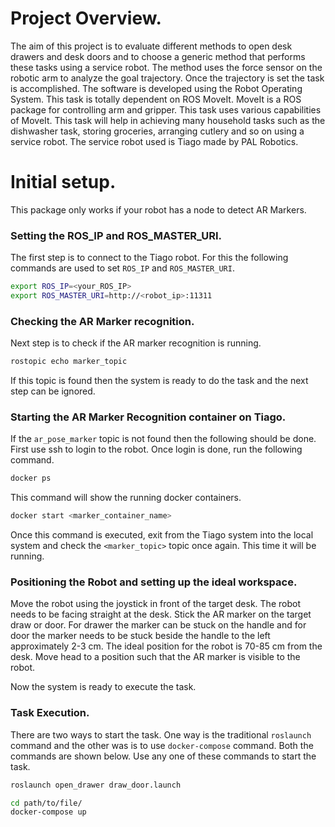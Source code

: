 # Project Overview.

The aim of this project is to evaluate different methods to open desk drawers and desk doors and to choose a generic method that performs these tasks using a service robot. The method uses the force sensor on the robotic arm to analyze the goal trajectory. Once the trajectory is set the task is accomplished. The software is developed using the Robot Operating System. This task is totally dependent on ROS MoveIt. MoveIt is a ROS package for controlling arm and gripper. This task uses various capabilities of MoveIt. This task will help in achieving many household tasks such as the dishwasher task, storing groceries, arranging cutlery and so on using a service robot. The service robot used is Tiago made by PAL Robotics. 

# Initial setup.

This package only works if your robot has a node to detect AR Markers.

### Setting the ROS_IP and ROS_MASTER_URI.

The first step is to connect to the Tiago robot. For this the following commands are used to set `ROS_IP` and `ROS_MASTER_URI`.  

```bash
export ROS_IP=<your_ROS_IP>  
export ROS_MASTER_URI=http://<robot_ip>:11311
```  
### Checking the AR Marker recognition.

Next step is to check if the AR marker recognition is running.  

```bash
rostopic echo marker_topic
```

If this topic is found then the system is ready to do the task and the next step can be ignored. 

### Starting the AR Marker Recognition container on Tiago.

If the `ar_pose_marker` topic is not found then the following should be done. First use ssh to login to the robot.
Once login is done, run the following command.

```bash
docker ps
```
This command will show the running docker containers.

```bash
docker start <marker_container_name>
```
Once this command is executed, exit from the Tiago system into the local system and check the `<marker_topic>` topic once again. This time it will be running.

### Positioning the Robot and setting up the ideal workspace.

Move the robot using the joystick in front of the target desk. The robot needs to be facing straight at the desk. Stick the AR marker on the target draw or door. For drawer the marker can be stuck on the handle and for door the marker needs to be stuck beside the handle to the left approximately 2-3 cm. The ideal position for the robot is 70-85 cm from the desk. Move head to a position such that the AR marker is visible to the robot.

Now the system is ready to execute the task.

### Task Execution.

There are two ways to start the task. One way is the traditional ``roslaunch`` command and the other was is to use ``docker-compose`` command. Both the commands are shown below. Use any one of these commands to start the task.

```bash
roslaunch open_drawer draw_door.launch
```
```bash
cd path/to/file/
docker-compose up
```

